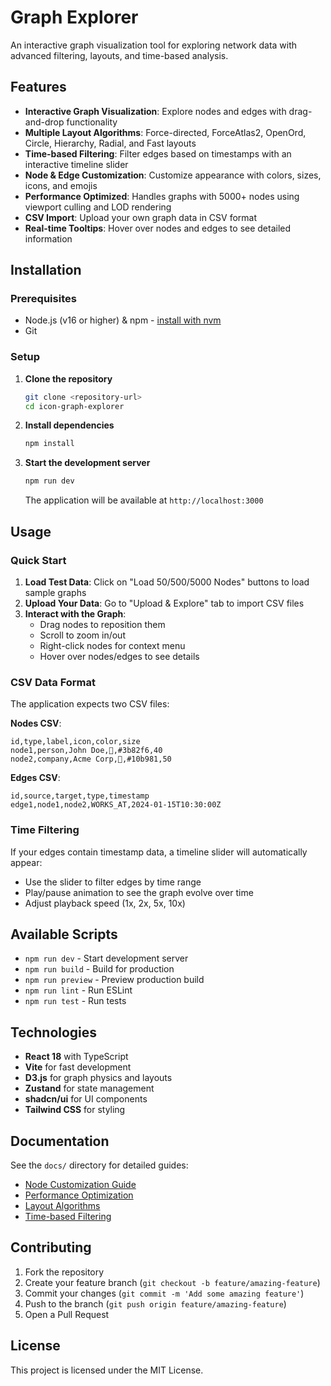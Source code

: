 # Graph Explorer

An interactive graph visualization tool for exploring network data with advanced filtering, layouts, and time-based analysis.

## Features

- **Interactive Graph Visualization**: Explore nodes and edges with drag-and-drop functionality
- **Multiple Layout Algorithms**: Force-directed, ForceAtlas2, OpenOrd, Circle, Hierarchy, Radial, and Fast layouts
- **Time-based Filtering**: Filter edges based on timestamps with an interactive timeline slider
- **Node & Edge Customization**: Customize appearance with colors, sizes, icons, and emojis
- **Performance Optimized**: Handles graphs with 5000+ nodes using viewport culling and LOD rendering
- **CSV Import**: Upload your own graph data in CSV format
- **Real-time Tooltips**: Hover over nodes and edges to see detailed information

## Installation

### Prerequisites

- Node.js (v16 or higher) & npm - [install with nvm](https://github.com/nvm-sh/nvm#installing-and-updating)
- Git

### Setup

1. **Clone the repository**
   ```bash
   git clone <repository-url>
   cd icon-graph-explorer
   ```

2. **Install dependencies**
   ```bash
   npm install
   ```

3. **Start the development server**
   ```bash
   npm run dev
   ```
   The application will be available at `http://localhost:3000`

## Usage

### Quick Start

1. **Load Test Data**: Click on "Load 50/500/5000 Nodes" buttons to load sample graphs
2. **Upload Your Data**: Go to "Upload & Explore" tab to import CSV files
3. **Interact with the Graph**:
   - Drag nodes to reposition them
   - Scroll to zoom in/out
   - Right-click nodes for context menu
   - Hover over nodes/edges to see details

### CSV Data Format

The application expects two CSV files:

**Nodes CSV**:
```csv
id,type,label,icon,color,size
node1,person,John Doe,👤,#3b82f6,40
node2,company,Acme Corp,🏢,#10b981,50
```

**Edges CSV**:
```csv
id,source,target,type,timestamp
edge1,node1,node2,WORKS_AT,2024-01-15T10:30:00Z
```

### Time Filtering

If your edges contain timestamp data, a timeline slider will automatically appear:
- Use the slider to filter edges by time range
- Play/pause animation to see the graph evolve over time
- Adjust playback speed (1x, 2x, 5x, 10x)

## Available Scripts

- `npm run dev` - Start development server
- `npm run build` - Build for production
- `npm run preview` - Preview production build
- `npm run lint` - Run ESLint
- `npm run test` - Run tests

## Technologies

- **React 18** with TypeScript
- **Vite** for fast development
- **D3.js** for graph physics and layouts
- **Zustand** for state management
- **shadcn/ui** for UI components
- **Tailwind CSS** for styling

## Documentation

See the `docs/` directory for detailed guides:
- [Node Customization Guide](docs/node-customization.md)
- [Performance Optimization](docs/performance-optimization.md)
- [Layout Algorithms](docs/layouts.md)
- [Time-based Filtering](docs/time-filtering.md)

## Contributing

1. Fork the repository
2. Create your feature branch (`git checkout -b feature/amazing-feature`)
3. Commit your changes (`git commit -m 'Add some amazing feature'`)
4. Push to the branch (`git push origin feature/amazing-feature`)
5. Open a Pull Request

## License

This project is licensed under the MIT License.